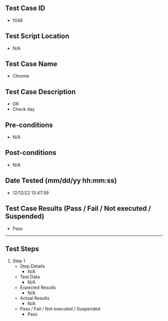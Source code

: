 ## Test Case ID
* 1048
## Test Script Location
* N/A
## Test Case Name
* Chrome
## Test Case Description
* OK
* Check day
## Pre-conditions
* N/A
## Post-conditions
* N/A
## Date Tested (mm/dd/yy hh:mm:ss)
* 12/12/22 13:47:59
## Test Case Results (Pass / Fail / Not executed / Suspended)
* Pass
---
## Test Steps
1. Step 1
	* Step Details
		* N/A
	* Test Data
		* N/A
	* Expected Results
		* N/A
	* Actual Results
		* N/A
	* Pass / Fail / Not executed / Suspended
		* Pass
